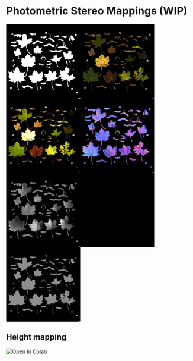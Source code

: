 # Photometric Stereo Mappings (WIP)

<div align="left" style="width: 100%; display: flex; flex-wrap: wrap; text-align: center;">
    <img title="Opacity Mapping" src="./test_dataset/output/opacity.png" width="200">
    <img title="Albedo Mapping" src="./test_dataset/output/albedo.png" width="200">
    <img title="Translucency Mapping" src="./test_dataset/output/translucency.png" width="200">
    <img title="Normal Mapping" src="./test_dataset/output/normal.png" width="200">
    <img title="Height Mapping" src="./test_dataset/output/height.png" width="200">
    <img title="Ambient Occlusion Mapping" src="./test_dataset/output/ambient_occlusion.png" width="200">
    <img title="Roughness Mapping" src="./test_dataset/output/roughness.png" width="200">
</div>

## Height mapping
<a href="https://colab.research.google.com/github/YertleTurtleGit/photometric-stereo-mappings/blob/main/height_map.ipynb">
  <img src="https://colab.research.google.com/assets/colab-badge.svg" alt="Open In Colab"/>
</a>
